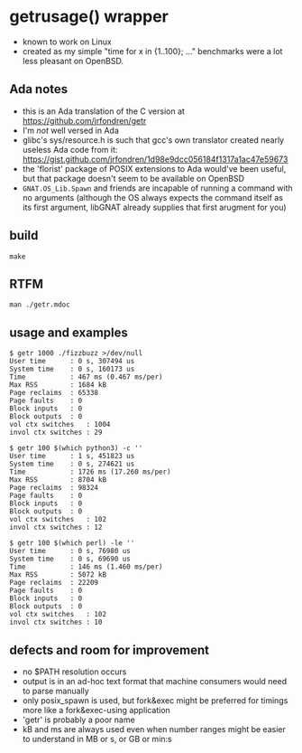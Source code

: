 # getrusage() wrapper
- known to work on Linux
- created as my simple "time for x in {1..100}; ..." benchmarks were a lot less pleasant on OpenBSD.

## Ada notes
- this is an Ada translation of the C version at https://github.com/jrfondren/getr
- I'm *not* well versed in Ada
- glibc's sys/resource.h is such that gcc's own translator created nearly useless Ada code from it: https://gist.github.com/jrfondren/1d98e9dcc056184f1317a1ac47e59673
- the 'florist' package of POSIX extensions to Ada would've been useful, but that package doesn't seem to be available on OpenBSD
- `GNAT.OS_Lib.Spawn` and friends are incapable of running a command with no arguments (although the OS always expects the command itself as its first argument, libGNAT already supplies that first arugment for you)

## build
```
make
```

## RTFM
```
man ./getr.mdoc
```

## usage and examples
```
$ getr 1000 ./fizzbuzz >/dev/null
User time      : 0 s, 307494 us
System time    : 0 s, 160173 us
Time           : 467 ms (0.467 ms/per)
Max RSS        : 1684 kB
Page reclaims  : 65338
Page faults    : 0
Block inputs   : 0
Block outputs  : 0
vol ctx switches   : 1004
invol ctx switches : 29

$ getr 100 $(which python3) -c ''
User time      : 1 s, 451823 us
System time    : 0 s, 274621 us
Time           : 1726 ms (17.260 ms/per)
Max RSS        : 8704 kB
Page reclaims  : 98324
Page faults    : 0
Block inputs   : 0
Block outputs  : 0
vol ctx switches   : 102
invol ctx switches : 12

$ getr 100 $(which perl) -le ''
User time      : 0 s, 76980 us
System time    : 0 s, 69690 us
Time           : 146 ms (1.460 ms/per)
Max RSS        : 5072 kB
Page reclaims  : 22209
Page faults    : 0
Block inputs   : 0
Block outputs  : 0
vol ctx switches   : 102
invol ctx switches : 10
```

## defects and room for improvement
- no $PATH resolution occurs
- output is in an ad-hoc text format that machine consumers would need to parse manually
- only posix_spawn is used, but fork&exec might be preferred for timings more like a fork&exec-using application
- 'getr' is probably a poor name
- kB and ms are always used even when number ranges might be easier to understand in MB or s, or GB or min:s
